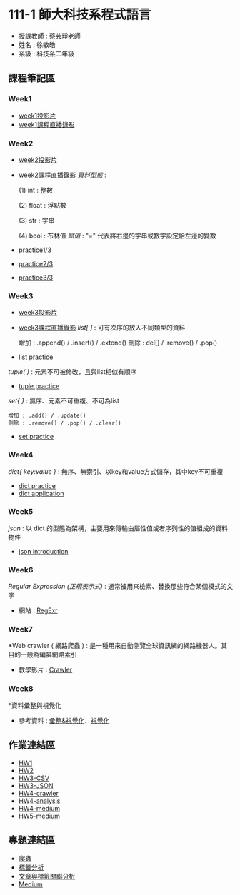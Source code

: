 # 111-1 師大科技系程式語言
+ 授課教師 : 蔡芸琤老師
+ 姓名 : 徐敏皓
+ 系級 : 科技系二年級
## 課程筆記區
### Week1
+ [week1投影片](https://moodle3.ntnu.edu.tw/mod/url/view.php?id=483956)
+ [week1課程直播錄影](https://moodle3.ntnu.edu.tw/mod/url/view.php?id=495558)


### Week2
+ [week2投影片](https://moodle3.ntnu.edu.tw/mod/url/view.php?id=496947)
+ [week2課程直播錄影](https://moodle3.ntnu.edu.tw/mod/page/view.php?id=502948)
*資料型態* :

    (1) int : 整數
    
    (2) float : 浮點數
    
    (3) str : 字串
    
    (4) bool : 布林值
*賦值* : "=" 代表將右邊的字串或數字設定給左邊的變數
+ [practice1/3](https://github.com/minhao920201/PL/blob/main/Week2_Practice/practice%201.ipynb)
+ [practice2/3](https://github.com/minhao920201/PL/blob/main/Week2_Practice/practice%202.ipynb)
+ [practice3/3](https://github.com/minhao920201/PL/blob/main/Week2_Practice/practice%203.ipynb)


### Week3
+ [week3投影片](https://moodle3.ntnu.edu.tw/mod/url/view.php?id=504023)
+ [week3課程直播錄影](https://moodle3.ntnu.edu.tw/mod/page/view.php?id=508174)
*list[ ]* : 可有次序的放入不同類型的資料

    增加 : .append() / .insert() / .extend()
    刪除 : del[] / .remove() / .pop()
+ [list practice](https://github.com/minhao920201/PL/blob/main/Week3_Practice/list_practice.ipynb)

*tuple( )* : 元素不可被修改，且與list相似有順序
+ [tuple practice](https://github.com/minhao920201/PL/blob/main/Week3_Practice/tuple_practice.ipynb)

*set{ }* : 無序、元素不可重複、不可為list

    增加 : .add() / .update()
    刪除 : .remove() / .pop() / .clear()
+ [set practice](https://github.com/minhao920201/PL/blob/main/Week3_Practice/set_practice.ipynb)


### Week4
*dict{ key:value }* : 無序、無索引、以key和value方式儲存，其中key不可重複
+ [dict practice](https://github.com/minhao920201/PL/blob/main/Week4_Practice/dict%20practice.ipynb)
+ [dict application](https://github.com/minhao920201/PL/blob/main/Week4_Practice/dict%20application.ipynb)


### Week5
*json* : 以 dict 的型態為架構，主要用來傳輸由屬性值或者序列性的值組成的資料物件
+ [json introduction](https://ithelp.ithome.com.tw/articles/10220160)


### Week6
*Regular Expression (正規表示式)* : 通常被用來檢索、替換那些符合某個模式的文字
+ 網站 : [RegExr](https://regexr.com/)


### Week7
*Web crawler ( 網路爬蟲 ) : 是一種用來自動瀏覽全球資訊網的網路機器人。其目的一般為編纂網路索引
+ 教學影片 : [Crawler](https://youtu.be/9Z9xKWfNo7k)


### Week8
*資料彙整與視覺化
+ 參考資料 : [彙整&視覺化](https://github.com/pecu/LawTech/tree/main/Learning-Materials/C5_Python_%E8%B3%87%E6%96%99%E5%BD%99%E6%95%B4%26%E8%B3%87%E6%96%99%E8%A6%96%E8%A6%BA%E5%8C%96)、[視覺化](https://plotly.com/python/)


## 作業連結區
+ [HW1](https://github.com/minhao920201/PL/blob/main/HW1/homework1.ipynb)
+ [HW2](https://github.com/minhao920201/PL/blob/main/HW2/homework2.ipynb)
+ [HW3-CSV](https://github.com/minhao920201/PL/blob/main/HW3/CSVcrawler.ipynb)
+ [HW3-JSON](https://github.com/minhao920201/PL/blob/main/HW3/JSONcrawler.ipynb)
+ [HW4-crawler](https://github.com/minhao920201/PL/blob/main/HW4/crawler.ipynb)
+ [HW4-analysis](https://github.com/minhao920201/PL/blob/main/HW4/analysis.ipynb)
+ [HW4-medium](https://medium.com/@tony920201/%E8%BF%91%E6%9C%9F-it%E9%82%A6%E5%B9%AB%E5%BF%99-%E4%B8%AD%E6%9C%80%E7%86%B1%E9%96%80%E7%9A%84%E5%95%8F%E9%A1%8C%E9%A1%9E%E5%9E%8B-2eb4f29f121)
+ [HW5-medium](https://medium.com/@tony920201/%E5%95%8F%E9%A1%8C%E9%A1%9E%E5%9E%8B%E8%88%87%E6%96%87%E7%AB%A0%E5%85%A7%E5%AE%B9%E4%B8%80%E5%AE%9A%E6%9C%89%E9%97%9C%E5%97%8E-8538cd317bde)

## 專題連結區
+ [爬蟲](https://github.com/minhao920201/PL/blob/main/Project/Crawler.ipynb)
+ [標籤分析](https://github.com/minhao920201/PL/blob/main/Project/Analyze_Popular_Tags.ipynb)
+ [文章與標籤關聯分析](https://github.com/minhao920201/PL/blob/main/Project/Analyze_Popular_Article.ipynb)
+ [Medium](https://medium.com/@tony920201/it%E9%82%A6%E5%B9%AB%E5%BF%99%E7%B6%9C%E5%90%88%E5%88%86%E6%9E%90-10b788e9216a)

